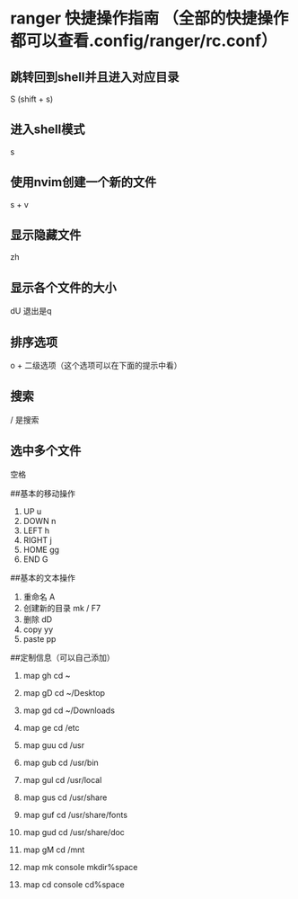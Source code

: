 # ranger 快捷操作指南 （全部的快捷操作都可以查看.config/ranger/rc.conf）

## 跳转回到shell并且进入对应目录
 S (shift + s)

## 进入shell模式
s

## 使用nvim创建一个新的文件
s + v

## 显示隐藏文件
zh

## 显示各个文件的大小
dU 退出是q

## 排序选项
o + 二级选项（这个选项可以在下面的提示中看）

## 搜索
/ 是搜索

## 选中多个文件
空格

##基本的移动操作
 1. UP      u
 2. DOWN    n
 3. LEFT    h
 4. RIGHT   j
 5. HOME    gg
 6. END     G

##基本的文本操作
 1. 重命名 A
 2. 创建新的目录 mk / F7
 3. 删除 dD
 4. copy yy
 5. paste pp

##定制信息（可以自己添加）
 1. map gh cd ~
 2. map gD cd ~/Desktop
 3. map gd cd ~/Downloads
 4. map ge cd /etc
 5. map guu cd /usr
 6. map gub cd /usr/bin
 7. map gul cd /usr/local
 8. map gus cd /usr/share
 9. map guf cd /usr/share/fonts
 10. map gud cd /usr/share/doc
 11. map gM cd /mnt

 12. map mk console mkdir%space
 13. map cd console cd%space




